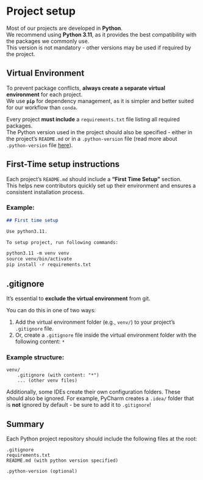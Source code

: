 # Project setup

Most of our projects are developed in **Python**.  
We recommend using **Python 3.11**, as it provides the best compatibility with the packages we commonly use.  
This version is not mandatory - other versions may be used if required by the project.

## Virtual Environment

To prevent package conflicts, **always create a separate virtual environment** for each project.  
We use **`pip`** for dependency management, as it is simpler and better suited for our workflow than `conda`.

Every project **must include** a `requirements.txt` file listing all required packages.  
The Python version used in the project should also be specified - either in the project’s `README.md` or in a `.python-version` file (read more about `.python-version` file [here](https://pydevtools.com/handbook/explanation/what-is-a-python-version-file/)).

## First-Time setup instructions

Each project’s `README.md` should include a **“First Time Setup”** section.  
This helps new contributors quickly set up their environment and ensures a consistent installation process.

### Example:

```md
## First time setup

Use python3.11.

To setup project, run following commands:

python3.11 -m venv venv
source venv/bin/activate
pip install -r requirements.txt
```

## .gitignore

It’s essential to **exclude the virtual environment** from git.

You can do this in one of two ways:

1. Add the virtual environment folder (e.g., `venv/`) to your project’s `.gitignore` file.
2. Or, create a `.gitignore` file inside the virtual environment folder with the following content:
    `*`

### Example structure:
``` (folders structure)
venv/
	.gitignore (with content: "*")
	... (other venv files)
```

Additionally, some IDEs create their own configuration folders.
These should also be ignored. For example, PyCharm creates a `.idea/` folder that is **not** ignored by default - be sure to add it to `.gitignore`!

## Summary

Each Python project repository should include the following files at the root:

```
.gitignore
requirements.txt
README.md (with python version specified)

.python-version (optional)
```
